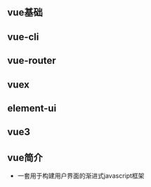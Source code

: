 ## vue基础
## vue-cli
## vue-router
## vuex
## element-ui
## vue3

## vue简介

- 一套用于构建用户界面的渐进式javascript框架